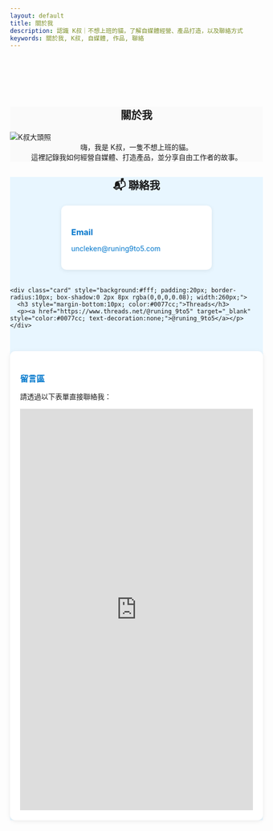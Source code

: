 ```yaml
---
layout: default
title: 關於我
description: 認識 K叔｜不想上班的貓，了解自媒體經營、產品打造，以及聯絡方式
keywords: 關於我, K叔, 自媒體, 作品, 聯絡
---
```


<!-- 導覽列間距 -->
<div style="height:70px;"></div>

<!-- 關於我 & 個人簡介 -->
<section class="card-section" style="background:#FAFAFA;">
  <h2 style="text-align:center; margin-bottom:20px;">關於我</h2>
  <img src="{{ '/assets/images/me.jpeg' | relative_url }}" alt="K叔大頭照" class="about-img">
  <p style="text-align:center; max-width:700px; margin:0 auto 30px auto;">
    嗨，我是 K叔，一隻不想上班的貓。<br>
    這裡記錄我如何經營自媒體、打造產品，並分享自由工作者的故事。
  </p>
</section>

<!-- 聯絡方式 -->
<section class="card-section" style="background:#e8f6ff;">
  <h2 style="text-align:center; margin-bottom:20px;">📬 聯絡我</h2>

  <!-- 聯絡卡片 -->
  <div class="contact-cards" style="display:flex; flex-wrap:wrap; justify-content:center; gap:20px; margin-bottom:30px;">
    <div class="card" style="background:#fff; padding:20px; border-radius:10px; box-shadow:0 2px 8px rgba(0,0,0,0.08); width:260px;">
      <h3 style="margin-bottom:10px; color:#0077cc;">Email</h3>
      <p><a href="mailto:uncleken@runing9to5.com" style="color:#0077cc; text-decoration:none;">uncleken@runing9to5.com</a></p>
    </div>

    <div class="card" style="background:#fff; padding:20px; border-radius:10px; box-shadow:0 2px 8px rgba(0,0,0,0.08); width:260px;">
      <h3 style="margin-bottom:10px; color:#0077cc;">Threads</h3>
      <p><a href="https://www.threads.net/@runing_9to5" target="_blank" style="color:#0077cc; text-decoration:none;">@runing_9to5</a></p>
    </div>
  </div>

  <!-- 留言表單 -->
  <div class="form-card" style="background:#fff; padding:20px; border-radius:10px; box-shadow:0 2px 8px rgba(0,0,0,0.08); max-width:700px; margin:0 auto;">
    <h3 style="margin-bottom:10px; color:#0077cc;">留言區</h3>
    <p style="margin-bottom:15px;">請透過以下表單直接聯絡我：</p>
    <iframe src="https://docs.google.com/forms/d/e/1FAIpQLSc0iVlBA4jIj_K3aQ5snUE-LTlmxQE2fDR65q7i80m6XfeNpg/viewform?embedded=true" width="100%" height="800" frameborder="0" marginheight="0" marginwidth="0">載入中…</iframe>
  </div>
</section>
